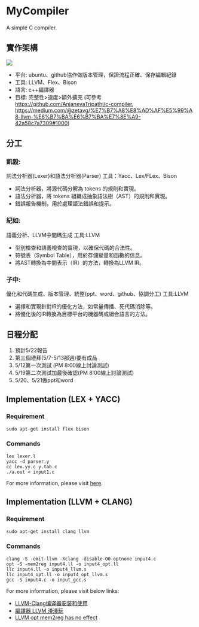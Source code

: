 # MyCompiler
A simple C compiler.
## 實作架構
![](https://i.imgur.com/UNZYE8c.png)

- 平台: ubuntu、github協作做版本管理，保證流程正確、保存編輯紀錄
- 工具: LLVM、Flex、Bison
- 語言: c++編譯器
- 目標: 完整性>速度>額外擴充 (可參考 https://github.com/AnjaneyaTripathi/c-compiler, https://medium.com/@zetavg/%E7%B7%A8%E8%AD%AF%E5%99%A8-llvm-%E6%B7%BA%E6%B7%BA%E7%8E%A9-42a58c7a7309#1000)
## 分工
### 凱毅: 
詞法分析器(Lexer)和語法分析器(Parser) 工具：Yacc、Lex/FLex、Bison
- 詞法分析器，將源代碼分解為 tokens 的規則和實現。
- 語法分析器，將 tokens 組織成抽象語法樹（AST）的規則和實現。
- 錯誤報告機制，用於處理語法錯誤和提示。
### 紀如: 
語義分析、LLVM中間碼生成 工具:LLVM
- 型別檢查和語義檢查的實現，以確保代碼的合法性。
- 符號表（Symbol Table），用於存儲變量和函數的信息。
- 將AST轉換為中間表示（IR）的方法，轉換為LLVM IR。
### 子中:
優化和代碼生成、版本管理、統整(ppt、word、github、協調分工) 工具:LLVM
- 選擇和實現針對IR的優化方法，如常量傳播、死代碼消除等。
- 將優化後的IR轉換為目標平台的機器碼或組合語言的方法。  
## 日程分配
1. 預計5/22報告
2. 第三個禮拜(5/7-5/13那週)要有成品
3. 5/12第一次測試 (PM 8:00線上討論測試)
4. 5/19第二次測試加最後確認(PM 8:00線上討論測試)
5. 5/20、5/21做ppt和word

## Implementation (LEX + YACC)
### Requirement
```
sudo apt-get install flex bison
```

### Commands
```
lex lexer.l
yacc -d parser.y
cc lex.yy.c y.tab.c
./a.out < input1.c
```

For more information, please visit [here](./c-compiler/README.md).

## Implementation (LLVM + CLANG)
### Requirement
```
sudo apt-get install clang llvm
```

### Commands
```
clang -S -emit-llvm -Xclang -disable-O0-optnone input4.c
opt -S -mem2reg input4.ll -o input4_opt.ll
llc input4.ll -o input4_llvm.s
llc input4_opt.ll -o input4_opt_llvm.s
gcc -S input4.c -o input_gcc.s
```

For more information, please visit below links: 
* [LLVM-Clang编译器安装和使用](https://blog.csdn.net/rikeyone/article/details/100020145)
* [編譯器 LLVM 淺淺玩](https://medium.com/@zetavg/%E7%B7%A8%E8%AD%AF%E5%99%A8-llvm-%E6%B7%BA%E6%B7%BA%E7%8E%A9-42a58c7a7309)
* [LLVM opt mem2reg has no effect](https://stackoverflow.com/questions/46513801/llvm-opt-mem2reg-has-no-effect)